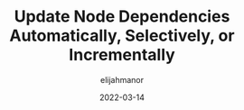 ---
author: elijahmanor
date: 2022-03-14
draft: true
tags:
  - nodejs
  - dependencies
  - npm
  - yarn
target_url: https://elijahmanor.com/byte/update-node-deps
title: Update Node Dependencies Automatically, Selectively, or Incrementally
---